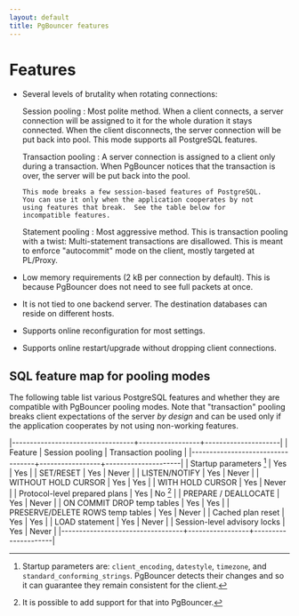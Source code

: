 ```yaml
---
layout: default
title: PgBouncer features
---
```


# Features

-   Several levels of brutality when rotating connections:

     Session pooling
     :  Most polite method.  When a client connects, a server
        connection will be assigned to it for the whole duration it
        stays connected.  When the client disconnects, the server
        connection will be put back into pool.  This mode supports all
        PostgreSQL features.

     Transaction pooling
     :  A server connection is assigned to a client only during a
        transaction.  When PgBouncer notices that the transaction is
        over, the server will be put back into the pool.

        This mode breaks a few session-based features of PostgreSQL.
        You can use it only when the application cooperates by not
        using features that break.  See the table below for
        incompatible features.

     Statement pooling
     :  Most aggressive method.  This is transaction pooling with a
        twist: Multi-statement transactions are disallowed.  This is
        meant to enforce "autocommit" mode on the client, mostly
        targeted at PL/Proxy.

-   Low memory requirements (2 kB per connection by default).  This is
    because PgBouncer does not need to see full packets at once.

-   It is not tied to one backend server.  The destination databases
    can reside on different hosts.

-   Supports online reconfiguration for most settings.

-   Supports online restart/upgrade without dropping client connections.


## SQL feature map for pooling modes

The following table list various PostgreSQL features and whether they
are compatible with PgBouncer pooling modes.  Note that "transaction"
pooling breaks client expectations of the server _by design_ and can
be used only if the application cooperates by not using non-working
features.

|----------------------------------+-----------------+---------------------|
| Feature                          | Session pooling | Transaction pooling |
|----------------------------------+-----------------+---------------------|
| Startup parameters [^0]          | Yes             | Yes                 |
| SET/RESET                        | Yes             | Never               |
| LISTEN/NOTIFY                    | Yes             | Never               |
| WITHOUT HOLD CURSOR              | Yes             | Yes                 |
| WITH HOLD CURSOR                 | Yes             | Never               |
| Protocol-level prepared plans    | Yes             | No [^2]             |
| PREPARE / DEALLOCATE             | Yes             | Never               |
| ON COMMIT DROP temp tables       | Yes             | Yes                 |
| PRESERVE/DELETE ROWS temp tables | Yes             | Never               |
| Cached plan reset                | Yes             | Yes                 |
| LOAD statement                   | Yes             | Never               |
| Session-level advisory locks     | Yes             | Never               |
|----------------------------------+-----------------+---------------------|

[^0]:
    Startup parameters are: `client_encoding`, `datestyle`, `timezone`,
    and `standard_conforming_strings`.  PgBouncer detects their
    changes and so it can guarantee they remain consistent for the
    client.

[^2]:
    It is possible to add support for that into PgBouncer.
